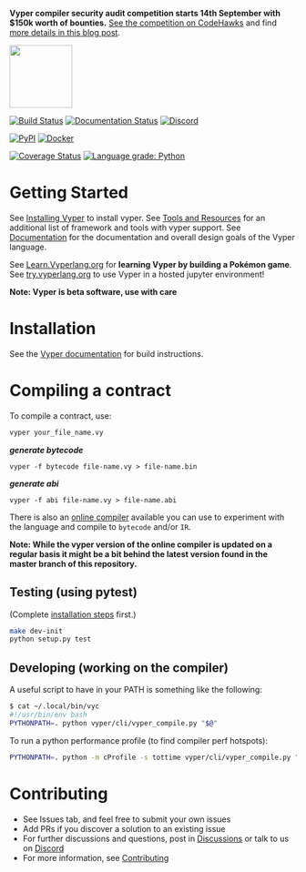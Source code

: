 **Vyper compiler security audit competition starts 14th September with $150k worth of bounties.** [See the competition on CodeHawks](https://www.codehawks.com/contests/cll5rujmw0001js08menkj7hc) and find [more details in this blog post](https://mirror.xyz/0xBA41A04A14aeaEec79e2D694B21ba5Ab610982f1/WTZ3l3MLhTz9P4avq6JqipN5d4HJNiUY-d8zT0pfmXg).

<img src="https://raw.githubusercontent.com/vyperlang/vyper/master/logo/vyper-logo-transparent.svg?sanitize=true" alt="" width="110">

[![Build Status](https://github.com/vyperlang/vyper/workflows/Test/badge.svg)](https://github.com/vyperlang/vyper/actions/workflows/test.yml)
[![Documentation Status](https://readthedocs.org/projects/vyper/badge/?version=latest)](http://vyper.readthedocs.io/en/latest/?badge=latest "ReadTheDocs")
[![Discord](https://img.shields.io/discord/969926564286459934.svg?label=%23vyper)](https://discord.gg/6tw7PTM7C2)

[![PyPI](https://badge.fury.io/py/vyper.svg)](https://pypi.org/project/vyper "PyPI")
[![Docker](https://img.shields.io/docker/cloud/build/vyperlang/vyper)](https://hub.docker.com/r/vyperlang/vyper "DockerHub")

[![Coverage Status](https://codecov.io/gh/vyperlang/vyper/branch/master/graph/badge.svg)](https://codecov.io/gh/vyperlang/vyper "Codecov")
[![Language grade: Python](https://github.com/vyperlang/vyper/workflows/CodeQL/badge.svg)](https://github.com/vyperlang/vyper/actions/workflows/codeql.yml)

# Getting Started
See [Installing Vyper](http://vyper.readthedocs.io/en/latest/installing-vyper.html) to install vyper.
See [Tools and Resources](https://github.com/vyperlang/vyper/wiki/Vyper-tools-and-resources) for an additional list of framework and tools with vyper support.
See [Documentation](http://vyper.readthedocs.io/en/latest/index.html) for the documentation and overall design goals of the Vyper language.

See [Learn.Vyperlang.org](https://learn.vyperlang.org/) for **learning Vyper by building a Pokémon game**.
See [try.vyperlang.org](https://try.vyperlang.org/) to use Vyper in a hosted jupyter environment!

**Note: Vyper is beta software, use with care**

# Installation
See the [Vyper documentation](https://vyper.readthedocs.io/en/latest/installing-vyper.html)
for build instructions.

# Compiling a contract
To compile a contract, use:
```bash
vyper your_file_name.vy
```
***generate bytecode***

    vyper -f bytecode file-name.vy > file-name.bin

***generate abi***

    vyper -f abi file-name.vy > file-name.abi

There is also an [online compiler](https://vyper.online/) available you can use to experiment with
the language and compile to ``bytecode`` and/or ``IR``.

**Note: While the vyper version of the online compiler is updated on a regular basis it might
be a bit behind the latest version found in the master branch of this repository.**

## Testing (using pytest)

(Complete [installation steps](https://vyper.readthedocs.io/en/latest/installing-vyper.html) first.)

```bash
make dev-init
python setup.py test
```

## Developing (working on the compiler)

A useful script to have in your PATH is something like the following:
```bash
$ cat ~/.local/bin/vyc
#!/usr/bin/env bash
PYTHONPATH=. python vyper/cli/vyper_compile.py "$@"
```

To run a python performance profile (to find compiler perf hotspots):
```bash
PYTHONPATH=. python -m cProfile -s tottime vyper/cli/vyper_compile.py "$@"
```


# Contributing
* See Issues tab, and feel free to submit your own issues
* Add PRs if you discover a solution to an existing issue
* For further discussions and questions, post in [Discussions](https://github.com/vyperlang/vyper/discussions) or talk to us on [Discord](https://discord.gg/6tw7PTM7C2)
* For more information, see [Contributing](http://vyper.readthedocs.io/en/latest/contributing.html)
